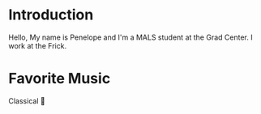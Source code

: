 # Introduction

Hello, My name is Penelope and I'm a MALS student at the Grad Center. I work at the Frick.

# Favorite Music

Classical :violin:
